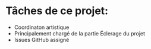 # Tâches de ce projet: #
* Coordinaton artistique 
* Principalement chargé de la partie Éclerage du projet
* Issues GitHub assigné
